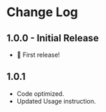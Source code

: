 # Change Log

## 1.0.0 - Initial Release

- 🎉 First release!

## 1.0.1

- Code optimized.
- Updated Usage instruction.